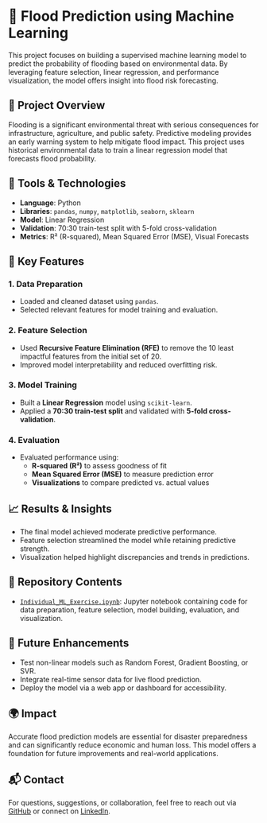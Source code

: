 # 🌊 Flood Prediction using Machine Learning

This project focuses on building a supervised machine learning model to predict the probability of flooding based on environmental data. By leveraging feature selection, linear regression, and performance visualization, the model offers insight into flood risk forecasting.

## 📌 Project Overview

Flooding is a significant environmental threat with serious consequences for infrastructure, agriculture, and public safety. Predictive modeling provides an early warning system to help mitigate flood impact. This project uses historical environmental data to train a linear regression model that forecasts flood probability.

## 🔧 Tools & Technologies

- **Language**: Python  
- **Libraries**: `pandas`, `numpy`, `matplotlib`, `seaborn`, `sklearn`  
- **Model**: Linear Regression  
- **Validation**: 70:30 train-test split with 5-fold cross-validation  
- **Metrics**: R² (R-squared), Mean Squared Error (MSE), Visual Forecasts  

## 🧠 Key Features

### 1. Data Preparation
- Loaded and cleaned dataset using `pandas`.
- Selected relevant features for model training and evaluation.

### 2. Feature Selection
- Used **Recursive Feature Elimination (RFE)** to remove the 10 least impactful features from the initial set of 20.
- Improved model interpretability and reduced overfitting risk.

### 3. Model Training
- Built a **Linear Regression** model using `scikit-learn`.
- Applied a **70:30 train-test split** and validated with **5-fold cross-validation**.

### 4. Evaluation
- Evaluated performance using:
  - **R-squared (R²)** to assess goodness of fit
  - **Mean Squared Error (MSE)** to measure prediction error
  - **Visualizations** to compare predicted vs. actual values

## 📈 Results & Insights

- The final model achieved moderate predictive performance.
- Feature selection streamlined the model while retaining predictive strength.
- Visualization helped highlight discrepancies and trends in predictions.

## 📁 Repository Contents

- [`Individual_ML_Exercise.ipynb`](https://github.com/safsyntax/flood_prediction/blob/21e47901dfde2e13ea85a10e9b523982f1c27ced/Individual_ML_Exercise.ipynb): Jupyter notebook containing code for data preparation, feature selection, model building, evaluation, and visualization.

## 🚀 Future Enhancements

- Test non-linear models such as Random Forest, Gradient Boosting, or SVR.
- Integrate real-time sensor data for live flood prediction.
- Deploy the model via a web app or dashboard for accessibility.

## 🌍 Impact

Accurate flood prediction models are essential for disaster preparedness and can significantly reduce economic and human loss. This model offers a foundation for future improvements and real-world applications.

## 📬 Contact

For questions, suggestions, or collaboration, feel free to reach out via [GitHub](https://github.com/safsyntax) or connect on [LinkedIn](https://www.linkedin.com/in/safiya-joseph-39248b51).
